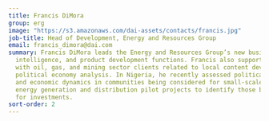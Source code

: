 ```yaml
---
title: Francis DiMora
group: erg
image: "https://s3.amazonaws.com/dai-assets/contacts/francis.jpg"
job-title: Head of Development, Energy and Resources Group
email: francis_dimora@dai.com
summary: Francis DiMora leads the Energy and Resources Group’s new business, market
  intelligence, and product development functions. Francis also supports ERG’s engagements
  with oil, gas, and mining sector clients related to local content development and
  political economy analysis. In Nigeria, he recently assessed political, social,
  and economic dynamics in communities being considered for small-scale, off-grid
  energy generation and distribution pilot projects to identify those best suited
  for investments.
sort-order: 2
---
```


